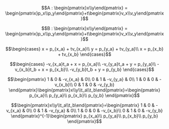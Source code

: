 
$$A : \begin{pmatrix}x\\y\end{pmatrix} = \begin{pmatrix}p_x\\p_y\end{pmatrix}+t\begin{pmatrix}v_x\\v_y\end{pmatrix}$$

$$B : \begin{pmatrix}x\\y\end{pmatrix} = \begin{pmatrix}p_x\\p_y\end{pmatrix}+t\begin{pmatrix}v_x\\v_y\end{pmatrix}$$


$$\begin{cases}
    x = p_{x_a} + tv_{x_a}\\
    y = p_{y_a} + tv_{y_a}\\
    x = p_{x_b} + tv_{x_b}
\end{cases}$$

$$\begin{cases}
    -v_{x_a}t_a + x = p_{x_a}\\
    -v_{y_a}t_a + y = p_{y_a}\\
    -v_{x_b}t_b + x = p_{x_b}\\
    -v_{y_b}t_b + y = p_{y_b}
\end{cases}$$

$$\begin{pmatrix}
1 & 0 & -v_{x_a} & 0\\
0 & 1 & -v_{y_a} & 0\\
1 & 0 & 0 & -v_{x_b}\\
0 & 1 & 0 & -v_{y_b}
\end{pmatrix}\begin{pmatrix}x\\y\\t_a\\t_b\end{pmatrix}=\begin{pmatrix}
p_{x_a}\\
p_{y_a}\\
p_{x_b}\\
p_{y_b}
\end{pmatrix}$$

$$\begin{pmatrix}x\\y\\t_a\\t_b\end{pmatrix}=\begin{pmatrix}
1 & 0 & -v_{x_a} & 0\\
0 & 1 & -v_{y_a} & 0\\
1 & 0 & 0 & -v_{x_b}\\
0 & 1 & 0 & -v_{y_b}
\end{pmatrix}^{-1}\begin{pmatrix}
p_{x_a}\\
p_{y_a}\\
p_{x_b}\\
p_{y_b}
\end{pmatrix}$$
